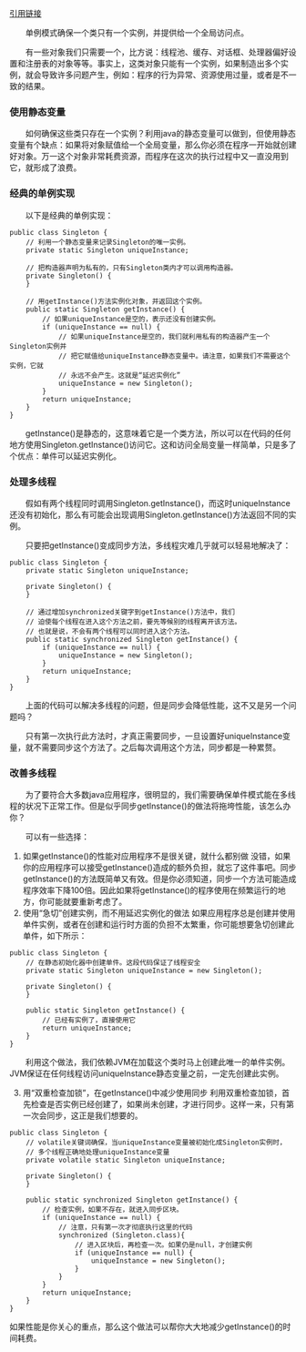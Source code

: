 [引用链接](http://cashow.github.io/head-first-design-patterns-notes-singleton-pattern.html)

&emsp;&emsp;单例模式确保一个类只有一个实例，并提供给一个全局访问点。

&emsp;&emsp;有一些对象我们只需要一个，比方说：线程池、缓存、对话框、处理器偏好设置和注册表的对象等等。事实上，这类对象只能有一个实例，如果制造出多个实例，就会导致许多问题产生，例如：程序的行为异常、资源使用过量，或者是不一致的结果。

### 使用静态变量

&emsp;&emsp;如何确保这些类只存在一个实例？利用java的静态变量可以做到，但使用静态变量有个缺点：如果将对象赋值给一个全局变量，那么你必须在程序一开始就创建好对象。万一这个对象非常耗费资源，而程序在这次的执行过程中又一直没用到它，就形成了浪费。

### 经典的单例实现

&emsp;&emsp;以下是经典的单例实现：
```
public class Singleton {
    // 利用一个静态变量来记录Singleton的唯一实例。
    private static Singleton uniqueInstance;

    // 把构造器声明为私有的，只有Singleton类内才可以调用构造器。
    private Singleton() {
    }

    // 用getInstance()方法实例化对象，并返回这个实例。
    public static Singleton getInstance() {
        // 如果uniqueInstance是空的，表示还没有创建实例。
        if (uniqueInstance == null) {
            // 如果uniqueInstance是空的，我们就利用私有的构造器产生一个Singleton实例并
            // 把它赋值给uniqueInstance静态变量中。请注意，如果我们不需要这个实例，它就
            // 永远不会产生。这就是“延迟实例化”
            uniqueInstance = new Singleton();
        }
        return uniqueInstance;
    }
}
```
&emsp;&emsp;getInstance()是静态的，这意味着它是一个类方法，所以可以在代码的任何地方使用Singleton.getInstance()访问它。这和访问全局变量一样简单，只是多了个优点：单件可以延迟实例化。

### 处理多线程

&emsp;&emsp;假如有两个线程同时调用Singleton.getInstance()，而这时uniqueInstance还没有初始化，那么有可能会出现调用Singleton.getInstance()方法返回不同的实例。

&emsp;&emsp;只要把getInstance()变成同步方法，多线程灾难几乎就可以轻易地解决了：
```
public class Singleton {
    private static Singleton uniqueInstance;

    private Singleton() {
    }

    // 通过增加synchronized关键字到getInstance()方法中，我们
    // 迫使每个线程在进入这个方法之前，要先等候别的线程离开该方法。
    // 也就是说，不会有两个线程可以同时进入这个方法。
    public static synchronized Singleton getInstance() {
        if (uniqueInstance == null) {
            uniqueInstance = new Singleton();
        }
        return uniqueInstance;
    }
}
```
&emsp;&emsp;上面的代码可以解决多线程的问题，但是同步会降低性能，这不又是另一个问题吗？

&emsp;&emsp;只有第一次执行此方法时，才真正需要同步，一旦设置好uniqueInstance变量，就不需要同步这个方法了。之后每次调用这个方法，同步都是一种累赘。

### 改善多线程

&emsp;&emsp;为了要符合大多数java应用程序，很明显的，我们需要确保单件模式能在多线程的状况下正常工作。但是似乎同步getInstance()的做法将拖垮性能，该怎么办你？

&emsp;&emsp;可以有一些选择：

1. 如果getInstance()的性能对应用程序不是很关键，就什么都别做 没错，如果你的应用程序可以接受getInstance()造成的额外负担，就忘了这件事吧。同步getInstance()的方法既简单又有效。但是你必须知道，同步一个方法可能造成程序效率下降100倍。因此如果将getInstance()的程序使用在频繁运行的地方，你可能就要重新考虑了。
2. 使用“急切”创建实例，而不用延迟实例化的做法 如果应用程序总是创建并使用单件实例，或者在创建和运行时方面的负担不太繁重，你可能想要急切创建此单件，如下所示：
```
public class Singleton {
    // 在静态初始化器中创建单件。这段代码保证了线程安全
    private static Singleton uniqueInstance = new Singleton();

    private Singleton() {
    }

    public static Singleton getInstance() {
        // 已经有实例了，直接使用它
        return uniqueInstance;
    }
}
```
&emsp;&emsp;利用这个做法，我们依赖JVM在加载这个类时马上创建此唯一的单件实例。JVM保证在任何线程访问uniqueInstance静态变量之前，一定先创建此实例。

3. 用“双重检查加锁”，在getInstance()中减少使用同步 利用双重检查加锁，首先检查是否实例已经创建了，如果尚未创建，才进行同步。这样一来，只有第一次会同步，这正是我们想要的。
```
public class Singleton {
    // volatile关键词确保，当uniqueInstance变量被初始化成Singleton实例时，
    // 多个线程正确地处理uniqueInstance变量
    private volatile static Singleton uniqueInstance;

    private Singleton() {
    }

    public static synchronized Singleton getInstance() {
        // 检查实例，如果不存在，就进入同步区块。
        if (uniqueInstance == null) {
            // 注意，只有第一次才彻底执行这里的代码
            synchronized (Singleton.class){
                // 进入区块后，再检查一次。如果仍是null，才创建实例
                if (uniqueInstance == null) {
                    uniqueInstance = new Singleton();
                }
            }
        }
        return uniqueInstance;
    }
}
```
如果性能是你关心的重点，那么这个做法可以帮你大大地减少getInstance()的时间耗费。